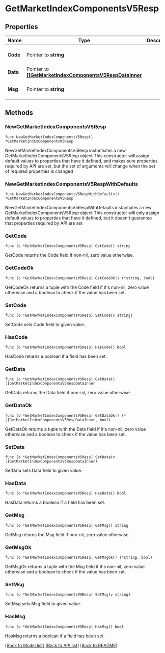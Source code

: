 # GetMarketIndexComponentsV5Resp

## Properties

Name | Type | Description | Notes
------------ | ------------- | ------------- | -------------
**Code** | Pointer to **string** |  | [optional] [default to ""]
**Data** | Pointer to [**[]GetMarketIndexComponentsV5RespDataInner**](GetMarketIndexComponentsV5RespDataInner.md) |  | [optional] 
**Msg** | Pointer to **string** |  | [optional] [default to ""]

## Methods

### NewGetMarketIndexComponentsV5Resp

`func NewGetMarketIndexComponentsV5Resp() *GetMarketIndexComponentsV5Resp`

NewGetMarketIndexComponentsV5Resp instantiates a new GetMarketIndexComponentsV5Resp object
This constructor will assign default values to properties that have it defined,
and makes sure properties required by API are set, but the set of arguments
will change when the set of required properties is changed

### NewGetMarketIndexComponentsV5RespWithDefaults

`func NewGetMarketIndexComponentsV5RespWithDefaults() *GetMarketIndexComponentsV5Resp`

NewGetMarketIndexComponentsV5RespWithDefaults instantiates a new GetMarketIndexComponentsV5Resp object
This constructor will only assign default values to properties that have it defined,
but it doesn't guarantee that properties required by API are set

### GetCode

`func (o *GetMarketIndexComponentsV5Resp) GetCode() string`

GetCode returns the Code field if non-nil, zero value otherwise.

### GetCodeOk

`func (o *GetMarketIndexComponentsV5Resp) GetCodeOk() (*string, bool)`

GetCodeOk returns a tuple with the Code field if it's non-nil, zero value otherwise
and a boolean to check if the value has been set.

### SetCode

`func (o *GetMarketIndexComponentsV5Resp) SetCode(v string)`

SetCode sets Code field to given value.

### HasCode

`func (o *GetMarketIndexComponentsV5Resp) HasCode() bool`

HasCode returns a boolean if a field has been set.

### GetData

`func (o *GetMarketIndexComponentsV5Resp) GetData() []GetMarketIndexComponentsV5RespDataInner`

GetData returns the Data field if non-nil, zero value otherwise.

### GetDataOk

`func (o *GetMarketIndexComponentsV5Resp) GetDataOk() (*[]GetMarketIndexComponentsV5RespDataInner, bool)`

GetDataOk returns a tuple with the Data field if it's non-nil, zero value otherwise
and a boolean to check if the value has been set.

### SetData

`func (o *GetMarketIndexComponentsV5Resp) SetData(v []GetMarketIndexComponentsV5RespDataInner)`

SetData sets Data field to given value.

### HasData

`func (o *GetMarketIndexComponentsV5Resp) HasData() bool`

HasData returns a boolean if a field has been set.

### GetMsg

`func (o *GetMarketIndexComponentsV5Resp) GetMsg() string`

GetMsg returns the Msg field if non-nil, zero value otherwise.

### GetMsgOk

`func (o *GetMarketIndexComponentsV5Resp) GetMsgOk() (*string, bool)`

GetMsgOk returns a tuple with the Msg field if it's non-nil, zero value otherwise
and a boolean to check if the value has been set.

### SetMsg

`func (o *GetMarketIndexComponentsV5Resp) SetMsg(v string)`

SetMsg sets Msg field to given value.

### HasMsg

`func (o *GetMarketIndexComponentsV5Resp) HasMsg() bool`

HasMsg returns a boolean if a field has been set.


[[Back to Model list]](../README.md#documentation-for-models) [[Back to API list]](../README.md#documentation-for-api-endpoints) [[Back to README]](../README.md)


